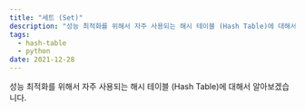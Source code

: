 ```yaml
---
title: "세트 (Set)"
description: "성능 최적화를 위해서 자주 사용되는 해시 테이블 (Hash Table)에 대해서 알아보겠습니다."
tags:
  - hash-table
  - python
date: 2021-12-28
---
```


성능 최적화를 위해서 자주 사용되는 해시 테이블 (Hash Table)에 대해서 알아보겠습니다.
